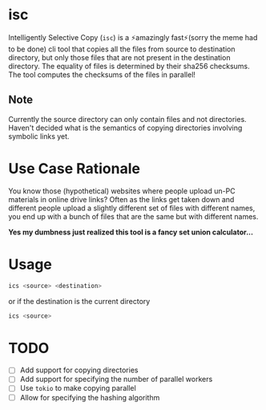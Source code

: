 # isc
Intelligently Selective Copy (`isc`) is a ⚡️amazingly fast⚡️(sorry the meme had to be done) cli tool that copies all 
the files from source to destination directory, but only those files that are not present in the destination directory. 
The equality of files is determined by their sha256 checksums. The tool computes the checksums of the files in parallel!

## Note
Currently the source directory can only contain files and not directories. Haven't decided what is the semantics of 
copying directories involving symbolic links yet.

# Use Case Rationale
You know those (hypothetical) websites where people upload un-PC materials in online drive links? Often as the links
get taken down and different people upload a slightly different set of files with different names, you end up with
a bunch of files that are the same but with different names.

**Yes my dumbness just realized this tool is a fancy set union calculator...**

# Usage
```bash
ics <source> <destination>
```
or if the destination is the current directory
```bash
ics <source>
```

# TODO
- [ ] Add support for copying directories
- [ ] Add support for specifying the number of parallel workers
- [ ] Use `tokio` to make copying parallel
- [ ] Allow for specifying the hashing algorithm